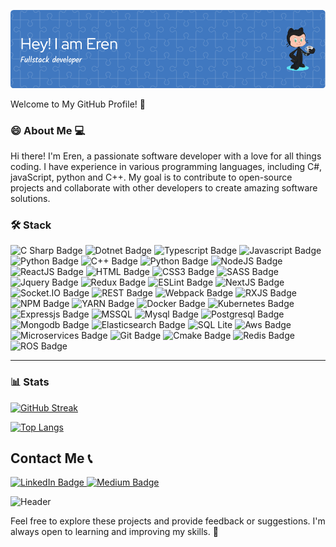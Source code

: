 ![Header](./github-header-image.png)

Welcome to My GitHub Profile! 🚀

### 😄 About Me 💻

Hi there! I'm Eren, a passionate software developer with a love for all things coding. I have experience in various programming languages, including C#, javaScript, python and C++. My goal is to contribute to open-source projects and collaborate with other developers to create amazing software solutions. 

### 🛠️ Stack

<p>
 <img src="https://img.shields.io/badge/c%23-%23239120.svg?style=for-the-badge&logo=c-sharp&logoColor=white" alt="C Sharp Badge" />
 <img src="https://img.shields.io/badge/.NET-5C2D91?style=for-the-badge&logo=.net&logoColor=white" alt="Dotnet Badge" />
 <img src="https://img.shields.io/badge/Typescript-blue?logo=Typescript&logoColor=white&style=for-the-badge" alt="Typescript Badge"/>
 <img src="https://img.shields.io/badge/Javascript-yellow?logo=Javascript&logoColor=white&style=for-the-badge" alt="Javascript Badge"/> 
 <img src="https://img.shields.io/badge/Golang-informational?logo=go&logoColor=white&style=for-the-badge" alt="Python Badge"/>
 <img src="https://img.shields.io/badge/C++-red?logo=c%2B%2B&logoColor=white&style=for-the-badge" alt="C++ Badge"/>
 <img src="https://img.shields.io/badge/Python-9cf?logo=Python&logoColor=black&style=for-the-badge" alt="Python Badge"/>
 <img src="https://img.shields.io/badge/NodeJS-success?logo=Node.JS&logoColor=white&style=for-the-badge" alt="NodeJS Badge"/>
 <img src="https://img.shields.io/badge/ReactJS-blue?logo=React&logoColor=white&style=for-the-badge" alt="ReactJS Badge"/>
 <img src="https://img.shields.io/badge/HTML-critical?logo=HTMl5&logoColor=white&style=for-the-badge" alt="HTML Badge"/>
 <img src="https://img.shields.io/badge/CSS3-blueviolet?logo=CSS3&logoColor=white&style=for-the-badge" alt="CSS3 Badge"/>
 <img src="https://img.shields.io/badge/SASS-ff69b4?logo=SASS&logoColor=white&style=for-the-badge" alt="SASS Badge"/>
 <img src="https://img.shields.io/badge/JQuery-blue?logo=jquery&logoColor=white&style=for-the-badge" alt="Jquery Badge"/>
 <img src="https://img.shields.io/badge/Redux-yellowgreen?logo=Redux&logoColor=white&style=for-the-badge" alt="Redux Badge"/>
 <img src="https://img.shields.io/badge/ESLint-informational?logo=eslint&logoColor=white&style=for-the-badge" alt="ESLint Badge"/>
 <img src="https://img.shields.io/badge/NextJS-green?logo=next.js&logoColor=white&style=for-the-badge" alt="NextJS Badge"/>
 <img src="https://img.shields.io/badge/socket.io-black?logo=Socket.io&logoColor=white&style=for-the-badge" alt="Socket.IO Badge"/>
 <img src="https://img.shields.io/badge/REST-orange?logo=api&logoColor=white&style=for-the-badge" alt="REST Badge"/>
 <img src="https://img.shields.io/badge/Webpack-9cf?logo=Webpack&logoColor=white&style=for-the-badge" alt="Webpack Badge"/>
 <img src="https://img.shields.io/badge/RXJS-ff69b4?logo=reactivex&logoColor=white&style=for-the-badge" alt="RXJS Badge"/>
 <img src="https://img.shields.io/badge/NPM-inactive?logo=npm&logoColor=white&style=for-the-badge" alt="NPM Badge"/>
 <img src="https://img.shields.io/badge/yarn-%232C8EBB.svg?style=for-the-badge&logo=yarn&logoColor=white" alt="YARN Badge" />
 <img src="https://img.shields.io/badge/Docker-blue?logo=docker&logoColor=white&style=for-the-badge" alt="Docker Badge"/>
 <img src="https://img.shields.io/badge/Kubernetes-blue?logo=kubernetes&logoColor=white&style=for-the-badge" alt="Kubernetes Badge"/>
 <img src="https://img.shields.io/badge/Expressjs-yellow?logo=express&logoColor=white&style=for-the-badge" alt="Expressjs Badge"/>
 <img src="https://img.shields.io/badge/Microsoft%20SQL%20Server-CC2927?style=for-the-badge&logo=microsoft%20sql%20server&logoColor=white" alt="MSSQL" />
 <img src="https://img.shields.io/badge/Mysql-blue?logo=mysql&logoColor=white&style=for-the-badge" alt="Mysql Badge"/>
 <img src="https://img.shields.io/badge/Postgresql-ff69b4?logo=postgresql&logoColor=white&style=for-the-badge" alt="Postgresql Badge"/>
 <img src="https://img.shields.io/badge/Mongodb-yellowgreen?logo=mongodb&logoColor=white&style=for-the-badge" alt="Mongodb Badge"/>
 <img src="https://img.shields.io/badge/Elasticsearch-orange?logo=elasticsearch&logoColor=white&style=for-the-badge" alt="Elasticsearch Badge"/>
 <img src="https://img.shields.io/badge/sqlite-%2307405e.svg?style=for-the-badge&logo=sqlite&logoColor=white" alt="SQL Lite" />
 <img src="https://img.shields.io/badge/Aws-orange?logo=amazon&logoColor=white&style=for-the-badge" alt="Aws Badge"/>
 <img src="https://img.shields.io/badge/Microservices-red?logo=microservices&logoColor=white&style=for-the-badge" alt="Microservices Badge"/>
 <img src="https://img.shields.io/badge/Git-blueviolet?logo=git&logoColor=white&style=for-the-badge" alt="Git Badge"/>
 <img src="https://img.shields.io/badge/Cmake-green?logo=cmake&logoColor=white&style=for-the-badge" alt="Cmake Badge"/>
 <img src="https://img.shields.io/badge/Redis-red?logo=redis&logoColor=white&style=for-the-badge" alt="Redis Badge"/>
 <img src="https://img.shields.io/badge/ros-%230A0FF9.svg?style=for-the-badge&logo=ros&logoColor=white" alt="ROS Badge" />
</p>
 
---

### :bar_chart: Stats

[![GitHub Streak](http://github-readme-streak-stats.herokuapp.com?user=erenokur&theme=gruvbox&hide_border=true)](https://git.io/streak-stats)

[![Top Langs](https://github-readme-stats.vercel.app/api/top-langs/?username=erenokur&layout=compact&theme=gruvbox)](https://github.com/anuraghazra/github-readme-stats)

## Contact Me 📞

<div id="badges">
 <a href="https://www.linkedin.com/in/eren-okur-06061349">
  <img src="https://img.shields.io/badge/LinkedIn-blue?logo=linkedin&logoColor=white&style=for-the-badge" alt="LinkedIn Badge"/>
 </a>
  <a href="https://medium.com/@erenokur.eo">
  <img src="https://img.shields.io/badge/Medium-black?logo=medium&logoColor=white&style=for-the-badge" alt="Medium Badge"/>
 </a>
</div>

![Header](./Eren.gif)

Feel free to explore these projects and provide feedback or suggestions. I'm always open to learning and improving my skills. 🌟
